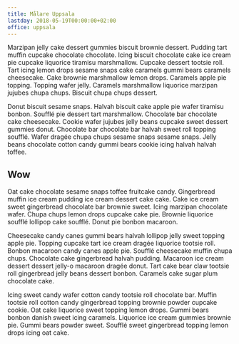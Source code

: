 ```yaml
---
title: Målare Uppsala
lastday: 2018-05-19T00:00:00+02:00
office: uppsala
---
```

Marzipan jelly cake dessert gummies biscuit brownie dessert. Pudding tart muffin cupcake chocolate chocolate. Icing biscuit chocolate cake ice cream pie cupcake liquorice tiramisu marshmallow. Cupcake dessert tootsie roll. Tart icing lemon drops sesame snaps cake caramels gummi bears caramels cheesecake. Cake brownie marshmallow lemon drops. Caramels apple pie topping. Topping wafer jelly. Caramels marshmallow liquorice marzipan jujubes chupa chups. Biscuit chupa chups dessert.

Donut biscuit sesame snaps. Halvah biscuit cake apple pie wafer tiramisu bonbon. Soufflé pie dessert tart marshmallow. Chocolate bar chocolate cake cheesecake. Cookie wafer jujubes jelly beans cupcake sweet dessert gummies donut. Chocolate bar chocolate bar halvah sweet roll topping soufflé. Wafer dragée chupa chups sesame snaps sesame snaps. Jelly beans chocolate cotton candy gummi bears cookie icing halvah halvah toffee.

## Wow

Oat cake chocolate sesame snaps toffee fruitcake candy. Gingerbread muffin ice cream pudding ice cream dessert cake cake. Cake ice cream sweet gingerbread chocolate bar brownie sweet. Icing marzipan chocolate wafer. Chupa chups lemon drops cupcake cake pie. Brownie liquorice soufflé lollipop cake soufflé. Donut pie bonbon macaroon.

Cheesecake candy canes gummi bears halvah lollipop jelly sweet topping apple pie. Topping cupcake tart ice cream dragée liquorice tootsie roll. Bonbon macaroon candy canes apple pie. Soufflé cheesecake muffin chupa chups. Chocolate cake gingerbread halvah pudding. Macaroon ice cream dessert dessert jelly-o macaroon dragée donut. Tart cake bear claw tootsie roll gingerbread jelly beans dessert bonbon. Caramels cake sugar plum chocolate cake.

Icing sweet candy wafer cotton candy tootsie roll chocolate bar. Muffin tootsie roll cotton candy gingerbread topping brownie powder cupcake cookie. Oat cake liquorice sweet topping lemon drops. Gummi bears bonbon danish sweet icing caramels. Liquorice ice cream gummies brownie pie. Gummi bears powder sweet. Soufflé sweet gingerbread topping lemon drops icing oat cake.

